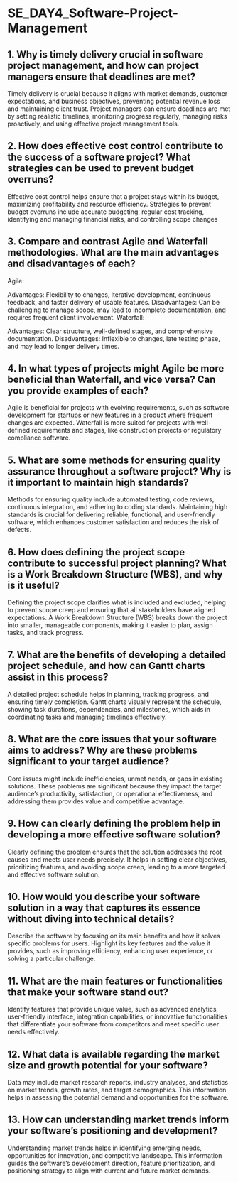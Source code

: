 # SE_DAY4_Software-Project-Management
## 1. Why is timely delivery crucial in software project management, and how can project managers ensure that deadlines are met?

Timely delivery is crucial because it aligns with market demands, customer expectations, and business objectives, preventing potential revenue loss and maintaining client trust. Project managers can ensure deadlines are met by setting realistic timelines, monitoring progress regularly, managing risks proactively, and using effective project management tools.
## 2. How does effective cost control contribute to the success of a software project? What strategies can be used to prevent budget overruns?
Effective cost control helps ensure that a project stays within its budget, maximizing profitability and resource efficiency. Strategies to prevent budget overruns include accurate budgeting, regular cost tracking, identifying and managing financial risks, and controlling scope changes
## 3. Compare and contrast Agile and Waterfall methodologies. What are the main advantages and disadvantages of each?
Agile:

Advantages: Flexibility to changes, iterative development, continuous feedback, and faster delivery of usable features.
Disadvantages: Can be challenging to manage scope, may lead to incomplete documentation, and requires frequent client involvement.
Waterfall:

Advantages: Clear structure, well-defined stages, and comprehensive documentation.
Disadvantages: Inflexible to changes, late testing phase, and may lead to longer delivery times.
## 4. In what types of projects might Agile be more beneficial than Waterfall, and vice versa? Can you provide examples of each?
Agile is beneficial for projects with evolving requirements, such as software development for startups or new features in a product where frequent changes are expected. Waterfall is more suited for projects with well-defined requirements and stages, like construction projects or regulatory compliance software.
## 5. What are some methods for ensuring quality assurance throughout a software project? Why is it important to maintain high standards?
Methods for ensuring quality include automated testing, code reviews, continuous integration, and adhering to coding standards. Maintaining high standards is crucial for delivering reliable, functional, and user-friendly software, which enhances customer satisfaction and reduces the risk of defects.
## 6. How does defining the project scope contribute to successful project planning? What is a Work Breakdown Structure (WBS), and why is it useful?
Defining the project scope clarifies what is included and excluded, helping to prevent scope creep and ensuring that all stakeholders have aligned expectations. A Work Breakdown Structure (WBS) breaks down the project into smaller, manageable components, making it easier to plan, assign tasks, and track progress.

## 7. What are the benefits of developing a detailed project schedule, and how can Gantt charts assist in this process?
A detailed project schedule helps in planning, tracking progress, and ensuring timely completion. Gantt charts visually represent the schedule, showing task durations, dependencies, and milestones, which aids in coordinating tasks and managing timelines effectively.
## 8. What are the core issues that your software aims to address? Why are these problems significant to your target audience?
Core issues might include inefficiencies, unmet needs, or gaps in existing solutions. These problems are significant because they impact the target audience’s productivity, satisfaction, or operational effectiveness, and addressing them provides value and competitive advantage.
## 9. How can clearly defining the problem help in developing a more effective software solution?
Clearly defining the problem ensures that the solution addresses the root causes and meets user needs precisely. It helps in setting clear objectives, prioritizing features, and avoiding scope creep, leading to a more targeted and effective software solution.
## 10. How would you describe your software solution in a way that captures its essence without diving into technical details?
Describe the software by focusing on its main benefits and how it solves specific problems for users. Highlight its key features and the value it provides, such as improving efficiency, enhancing user experience, or solving a particular challenge.
## 11. What are the main features or functionalities that make your software stand out?
Identify features that provide unique value, such as advanced analytics, user-friendly interface, integration capabilities, or innovative functionalities that differentiate your software from competitors and meet specific user needs effectively.
## 12. What data is available regarding the market size and growth potential for your software?
Data may include market research reports, industry analyses, and statistics on market trends, growth rates, and target demographics. This information helps in assessing the potential demand and opportunities for the software.
## 13. How can understanding market trends inform your software’s positioning and development?
Understanding market trends helps in identifying emerging needs, opportunities for innovation, and competitive landscape. This information guides the software’s development direction, feature prioritization, and positioning strategy to align with current and future market demands.
